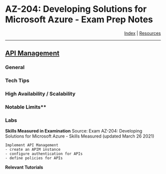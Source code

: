 # AZ-204: Developing Solutions for Microsoft Azure - Exam Prep Notes

<div style="text-align: right"> <a href="..\README.MD">Index</a> | <a href="..\RESOURCES.MD">Resources</a> </div>

----
[API Management](https://docs.microsoft.com/en-us/azure/api-management/api-management-key-concepts)
--------------
### General

### Tech Tips

### High Availability / Scalability

### Notable Limits**

### Labs

**Skills Measured in Examination**
Source: Exam AZ-204: Developing Solutions for Microsoft Azure - Skills Measured (updated March 26 2021)

```
Implement API Management
- create an APIM instance
- configure authentication for APIs
- define policies for APIs
```

**Relevant Tutorials**
